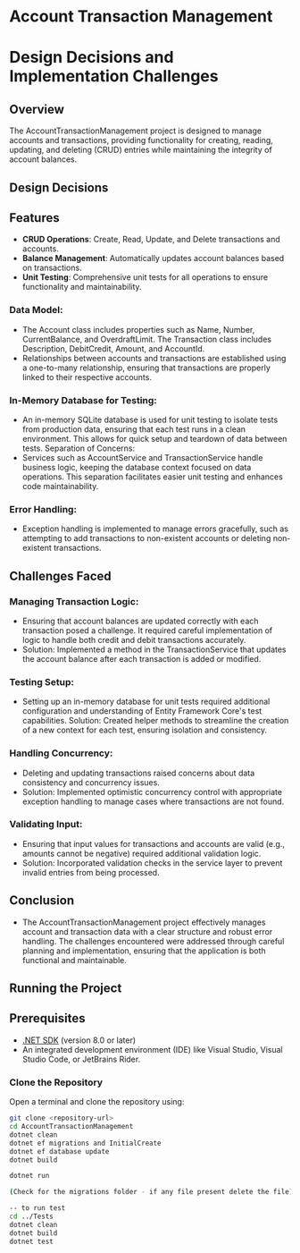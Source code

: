 # Account Transaction Management

# Design Decisions and Implementation Challenges

## Overview
The AccountTransactionManagement project is designed to manage accounts and transactions, providing functionality for creating, reading, updating, and deleting (CRUD) entries while maintaining the integrity of account balances.

## Design Decisions

## Features
- **CRUD Operations**: Create, Read, Update, and Delete transactions and accounts.
- **Balance Management**: Automatically updates account balances based on transactions.
- **Unit Testing**: Comprehensive unit tests for all operations to ensure functionality and maintainability.

### Data Model:

- The Account class includes properties such as Name, Number, CurrentBalance, and OverdraftLimit. The Transaction class includes Description, DebitCredit, Amount, and AccountId.
- Relationships between accounts and transactions are established using a one-to-many relationship, ensuring that transactions are properly linked to their respective accounts.


### In-Memory Database for Testing:
- An in-memory SQLite database is used for unit testing to isolate tests from production data, ensuring that each test runs in a clean environment.
This allows for quick setup and teardown of data between tests.
Separation of Concerns:
- Services such as AccountService and TransactionService handle business logic, keeping the database context focused on data operations.
This separation facilitates easier unit testing and enhances code maintainability.


### Error Handling:
- Exception handling is implemented to manage errors gracefully, such as attempting to add transactions to non-existent accounts or deleting non-existent transactions.


## Challenges Faced

### Managing Transaction Logic:
- Ensuring that account balances are updated correctly with each transaction posed a challenge. It required careful implementation of logic to handle both credit and debit transactions accurately.
- Solution: Implemented a method in the TransactionService that updates the account balance after each transaction is added or modified.


### Testing Setup:
- Setting up an in-memory database for unit tests required additional configuration and understanding of Entity Framework Core's test capabilities.
Solution: Created helper methods to streamline the creation of a new context for each test, ensuring isolation and consistency.


### Handling Concurrency:
- Deleting and updating transactions raised concerns about data consistency and concurrency issues.
- Solution: Implemented optimistic concurrency control with appropriate exception handling to manage cases where transactions are not found.


### Validating Input:
- Ensuring that input values for transactions and accounts are valid (e.g., amounts cannot be negative) required additional validation logic.
- Solution: Incorporated validation checks in the service layer to prevent invalid entries from being processed.


## Conclusion
- The AccountTransactionManagement project effectively manages account and transaction data with a clear structure and robust error handling. The challenges encountered were addressed through careful planning and implementation, ensuring that the application is both functional and maintainable.



## Running the Project

## Prerequisites
- [.NET SDK](https://dotnet.microsoft.com/download) (version 8.0 or later)
- An integrated development environment (IDE) like Visual Studio, Visual Studio Code, or JetBrains Rider.

### Clone the Repository
Open a terminal and clone the repository using:
```bash
git clone <repository-url>
cd AccountTransactionManagement
dotnet clean
dotnet ef migrations and InitialCreate
dotnet ef database update
dotnet build

dotnet run

(Check for the migrations folder - if any file present delete the file)

-- to run test 
cd ../Tests
dotnet clean
dotnet build
dotnet test
